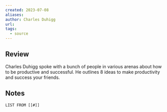 ```yaml
---
created: 2023-07-08
aliases: 
author: Charles Duhigg
url: 
tags:
  - source
---
```

## Review

Charles Duhigg spoke with a bunch of people in various arenas about how to be productive and successful. He outlines 8 ideas to make productivity and success your friends.

## Notes
```dataview
LIST FROM [[#]]
```